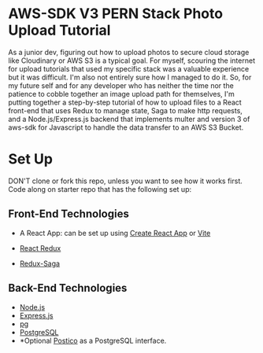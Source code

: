 # AWS-SDK V3 PERN Stack Photo Upload Tutorial

As a junior dev, figuring out how to upload photos to secure cloud storage like Cloudinary or AWS S3 is a typical goal. For myself, scouring the internet for upload tutorials that used my specific stack was a valuable experience but it was difficult. I'm also not entirely sure how I managed to do it. So, for my future self and for any developer who has neither the time nor the patience to cobble together an image upload path for themselves, I'm putting together a step-by-step tutorial of how to upload files to a React front-end that uses Redux to manage state, Saga to make http requests, and a Node.js/Express.js backend that implements multer and version 3 of aws-sdk for Javascript to handle the data transfer to an AWS S3 Bucket.

# Set Up

DON'T clone or fork this repo, unless you want to see how it works first. Code along on starter repo that has the following set up:

## Front-End Technologies
    
- A React App: can be set up using [Create React App](https://create-react-app.dev/) or [Vite](https://vitejs.dev/)

- [React Redux](https://react-redux.js.org/)

- [Redux-Saga](https://redux-saga.js.org/)

## Back-End Technologies

- [Node.js](https://nodejs.org/en)
- [Express.js](https://expressjs.com/) 
- [pg](https://node-postgres.com/) 
- [PostgreSQL](https://www.postgresql.org/) 
- *Optional [Postico](https://eggerapps.at/postico2/) as a PostgreSQL interface.   